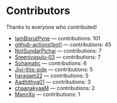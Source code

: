 # Contributors

Thanks to everyone who contributed!

- [IamBisrutPyne](https://github.com/IamBisrutPyne) — contributions: 101
- [github-actions[bot]](https://github.com/apps/github-actions) — contributions: 45
- [NotSundarPichai](https://github.com/NotSundarPichai) — contributions: 7
- [Sreenivasulu-03](https://github.com/Sreenivasulu-03) — contributions: 7
- [Sohamatic](https://github.com/Sohamatic) — contributions: 6
- [Jivi-this-side](https://github.com/Jivi-this-side) — contributions: 5
- [haragam22](https://github.com/haragam22) — contributions: 5
- [Aadhithya01](https://github.com/Aadhithya01) — contributions: 3
- [chaanakyaaM](https://github.com/chaanakyaaM) — contributions: 2
- [MannXo](https://github.com/MannXo) — contributions: 1